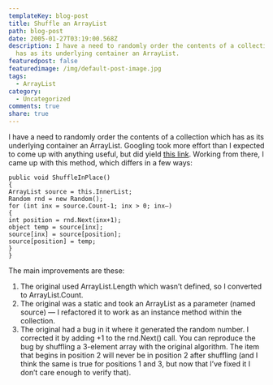 ```yaml
---
templateKey: blog-post
title: Shuffle an ArrayList
path: blog-post
date: 2005-01-27T03:19:00.568Z
description: I have a need to randomly order the contents of a collection which
  has as its underlying container an ArrayList.
featuredpost: false
featuredimage: /img/default-post-image.jpg
tags:
  - ArrayList
category:
  - Uncategorized
comments: true
share: true
---
```

<!--StartFragment-->

I have a need to randomly order the contents of a collection which has as its underlying container an ArrayList. Googling took more effort than I expected to come up with anything useful, but did yield [this link](http://www.dotnetmonster.com/Uwe/Forum.aspx/dotnet-csharp/30025/shuffling-an-arraylist). Working from there, I came up with this method, which differs in a few ways:

<!--EndFragment-->

```
public void ShuffleInPlace()
{
ArrayList source = this.InnerList;
Random rnd = new Random();
for (int inx = source.Count-1; inx > 0; inx–)
{
int position = rnd.Next(inx+1);
object temp = source[inx];
source[inx] = source[position];
source[position] = temp;
}
}
```

<!--StartFragment-->

The main improvements are these:

1. The original used ArrayList.Length which wasn’t defined, so I converted to ArrayList.Count.
2. The original was a static and took an ArrayList as a parameter (named source) — I refactored it to work as an instance method within the collection.
3. The original had a bug in it where it generated the random number. I corrected it by adding +1 to the rnd.Next() call. You can reproduce the bug by shuffling a 3-element array with the original algorithm. The item that begins in position 2 will never be in position 2 after shuffling (and I think the same is true for positions 1 and 3, but now that I’ve fixed it I don’t care enough to verify that).

<!--EndFragment-->